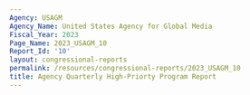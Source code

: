 ```yaml
---
Agency: USAGM
Agency_Name: United States Agency for Global Media
Fiscal_Year: 2023
Page_Name: 2023_USAGM_10
Report_Id: '10'
layout: congressional-reports
permalink: /resources/congressional-reports/2023_USAGM_10
title: Agency Quarterly High-Priorty Program Report
---
```

